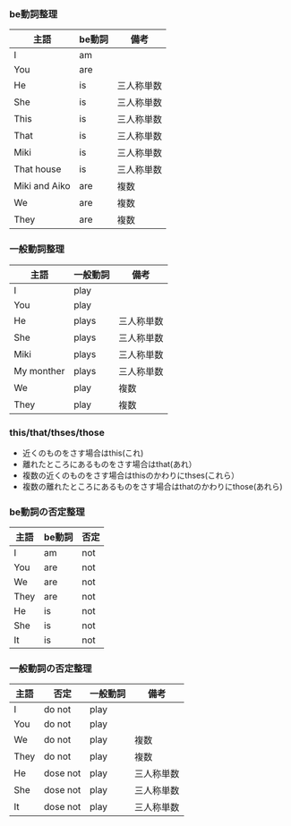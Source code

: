 ### be動詞整理
| 主語 | be動詞 | 備考 |
| ---- | ------ | ---- |
| I | am | |
| You | are | |
| He | is | 三人称単数 |
| She | is | 三人称単数 |
| This | is | 三人称単数 |
| That | is | 三人称単数 |
| Miki | is | 三人称単数 |
| That house | is | 三人称単数 |
| Miki and Aiko | are | 複数 |
| We | are | 複数 |
| They | are | 複数 |

### 一般動詞整理
| 主語 | 一般動詞 | 備考 |
| ---- | -------- | ---- |
| I | play | |
| You | play | |
| He | plays | 三人称単数 |
| She | plays | 三人称単数 |
| Miki | plays | 三人称単数 |
| My monther | plays | 三人称単数 |
| We | play | 複数 |
| They | play | 複数 |

### this/that/thses/those

* 近くのものをさす場合はthis(これ)
* 離れたところにあるものをさす場合はthat(あれ）
* 複数の近くのものをさす場合はthisのかわりにthses(これら）
* 複数の離れたところにあるものをさす場合はthatのかわりにthose(あれら)

### be動詞の否定整理
| 主語 | be動詞 | 否定 |
| ---- | ------ | ---- |
| I | am | not |
| You | are | not |
| We | are | not |
| They | are | not |
| He | is | not |
| She | is | not |
| It | is | not |

### 一般動詞の否定整理
| 主語 | 否定 | 一般動詞 | 備考 |
| ---- | ---- | -------- | ---- |
| I | do not | play | |
| You | do not | play | |
| We | do not | play | 複数 |
| They | do not | play | 複数 |
| He | dose not | play | 三人称単数 |
| She | dose not | play | 三人称単数 |
| It | dose not | play | 三人称単数 |
